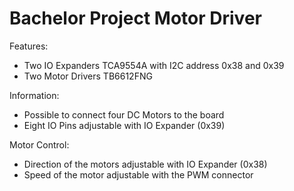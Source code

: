 # Bachelor Project Motor Driver

Features:
* Two IO Expanders TCA9554A with I2C address 0x38 and 0x39
* Two Motor Drivers TB6612FNG

Information:
* Possible to connect four DC Motors to the board
* Eight IO Pins adjustable with IO Expander (0x39)

Motor Control:
* Direction of the motors adjustable with IO Expander (0x38)
* Speed of the motor adjustable with the PWM connector


